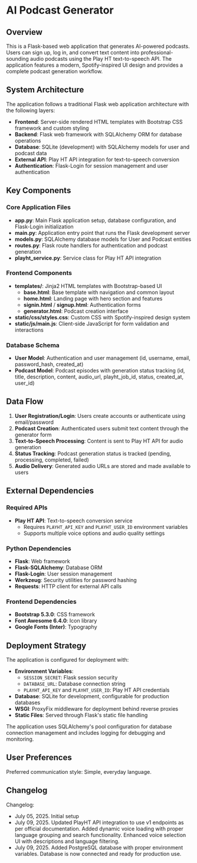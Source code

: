 # AI Podcast Generator

## Overview

This is a Flask-based web application that generates AI-powered podcasts. Users can sign up, log in, and convert text content into professional-sounding audio podcasts using the Play HT text-to-speech API. The application features a modern, Spotify-inspired UI design and provides a complete podcast generation workflow.

## System Architecture

The application follows a traditional Flask web application architecture with the following layers:

- **Frontend**: Server-side rendered HTML templates with Bootstrap CSS framework and custom styling
- **Backend**: Flask web framework with SQLAlchemy ORM for database operations
- **Database**: SQLite (development) with SQLAlchemy models for user and podcast data
- **External API**: Play HT API integration for text-to-speech conversion
- **Authentication**: Flask-Login for session management and user authentication

## Key Components

### Core Application Files
- **app.py**: Main Flask application setup, database configuration, and Flask-Login initialization
- **main.py**: Application entry point that runs the Flask development server
- **models.py**: SQLAlchemy database models for User and Podcast entities
- **routes.py**: Flask route handlers for authentication and podcast generation
- **playht_service.py**: Service class for Play HT API integration

### Frontend Components
- **templates/**: Jinja2 HTML templates with Bootstrap-based UI
  - **base.html**: Base template with navigation and common layout
  - **home.html**: Landing page with hero section and features
  - **signin.html** / **signup.html**: Authentication forms
  - **generator.html**: Podcast creation interface
- **static/css/styles.css**: Custom CSS with Spotify-inspired design system
- **static/js/main.js**: Client-side JavaScript for form validation and interactions

### Database Schema
- **User Model**: Authentication and user management (id, username, email, password_hash, created_at)
- **Podcast Model**: Podcast episodes with generation status tracking (id, title, description, content, audio_url, playht_job_id, status, created_at, user_id)

## Data Flow

1. **User Registration/Login**: Users create accounts or authenticate using email/password
2. **Podcast Creation**: Authenticated users submit text content through the generator form
3. **Text-to-Speech Processing**: Content is sent to Play HT API for audio generation
4. **Status Tracking**: Podcast generation status is tracked (pending, processing, completed, failed)
5. **Audio Delivery**: Generated audio URLs are stored and made available to users

## External Dependencies

### Required APIs
- **Play HT API**: Text-to-speech conversion service
  - Requires `PLAYHT_API_KEY` and `PLAYHT_USER_ID` environment variables
  - Supports multiple voice options and audio quality settings

### Python Dependencies
- **Flask**: Web framework
- **Flask-SQLAlchemy**: Database ORM
- **Flask-Login**: User session management
- **Werkzeug**: Security utilities for password hashing
- **Requests**: HTTP client for external API calls

### Frontend Dependencies
- **Bootstrap 5.3.0**: CSS framework
- **Font Awesome 6.4.0**: Icon library
- **Google Fonts (Inter)**: Typography

## Deployment Strategy

The application is configured for deployment with:

- **Environment Variables**: 
  - `SESSION_SECRET`: Flask session security
  - `DATABASE_URL`: Database connection string
  - `PLAYHT_API_KEY` and `PLAYHT_USER_ID`: Play HT API credentials
- **Database**: SQLite for development, configurable for production databases
- **WSGI**: ProxyFix middleware for deployment behind reverse proxies
- **Static Files**: Served through Flask's static file handling

The application uses SQLAlchemy's pool configuration for database connection management and includes logging for debugging and monitoring.

## User Preferences

Preferred communication style: Simple, everyday language.

## Changelog

Changelog:
- July 05, 2025. Initial setup
- July 09, 2025. Updated PlayHT API integration to use v1 endpoints as per official documentation. Added dynamic voice loading with proper language grouping and search functionality. Enhanced voice selection UI with descriptions and language filtering.
- July 09, 2025. Added PostgreSQL database with proper environment variables. Database is now connected and ready for production use.